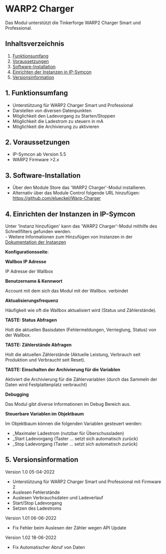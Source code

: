 # WARP2 Charger

Das Modul unterstützt die Tinkerforge WARP2 Charger Smart und Professional.

## Inhaltsverzeichnis

1. [Funktionsumfang](#1-funktionsumfang)
2. [Voraussetzungen](#2-voraussetzungen)
3. [Software-Installation](#3-software-installation)
4. [Einrichten der Instanzen in IP-Symcon](#4-einrichten-der-instanzen-in-ip-symcon)
5. [Versionsinformation](#5-versionsinformation)

## 1. Funktionsumfang

* Unterstützung für WARP2 Charger Smart und Professional
* Darstellen von diversen Datenpunkten
* Möglichkeit den Ladevorgang zu Starten/Stoppen
* Möglichkeit die Ladestrom zu steuern in mA 
* Möglichkeit die Archivierung zu aktivieren

## 2. Voraussetzungen

- IP-Symcon ab Version 5.5
- WARP2 Firmware >2.x

## 3. Software-Installation

* Über den Module Store das 'WARP2 Charger'-Modul installieren.
* Alternativ über das Module Control folgende URL hinzufügen: https://github.com/elueckel/Warp-Charger 

## 4. Einrichten der Instanzen in IP-Symcon

 Unter 'Instanz hinzufügen' kann das 'WARP2 Charger'-Modul mithilfe des Schnellfilters gefunden werden.  
	- Weitere Informationen zum Hinzufügen von Instanzen in der [Dokumentation der Instanzen](https://www.symcon.de/service/dokumentation/konzepte/instanzen/#Instanz_hinzufügen)

__Konfigurationsseite__:

**Wallbox IP Adresse**

IP Adresse der Wallbox

**Benutzername & Kennwort**

Account mit dem sich das Modul mit der Wallbox. verbindet

**Aktualisierungsfrequenz**

Häufigkeit wie oft die Wallbox aktualisiert wird (Status und Zählerstände). 

**TASTE: Status Abfragen**

Holt die aktuellen Basisdaten (Fehlermeldungen, Verrieglung, Status) von der Wallbox.

**TASTE: Zählerstände Abfragen**

Holt die aktuellen Zählerstände (Aktuelle Leistung, Verbrauch seit Produktion und Verbraucht seit Reset).

**TASTE: Einschalten der Archivierung für die Variablen**

Aktiviert die Archivierung für die Zählervariablen (durch das Sammeln der Daten wird Festplattenplatz verbraucht)

**Debugging**

Das Modul gibt diverse Informationen im Debug Bereich aus. 

**Steuerbare Variablen im Objektbaum**

Im Objektbaum können die folgenden Variablen gesteuert werden:
* _Maximaler Ladestrom (nutzbar für Überschussladen)
* _Start Ladevorgang (Taster ... setzt sich automatisch zurück)
* _Stop Ladevorgang (Taster ... setzt sich automatisch zurück)


## 5. Versionsinformation

Version 1.0 05-04-2022
* Unterstützung für WARP2 Charger Smart und Professional mit Firmware 2
* Auslesen Fehlerstände
* Auslesen Verbrauchsdaten und Ladeverlauf
* Start/Stop Ladevorgang
* Setzen des Ladestroms

Version 1.01 06-06-2022
* Fix Fehler beim Auslesen der Zähler wegen API Update

Version 1.02 18-06-2022
* Fix Automatischer Abruf von Daten